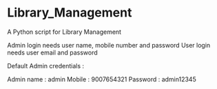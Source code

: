# Library_Management
A Python script for Library Management

Admin login needs user name, mobile number and password
User login needs user email and password

Default Admin credentials :

Admin name : admin
Mobile : 9007654321
Password : admin12345
